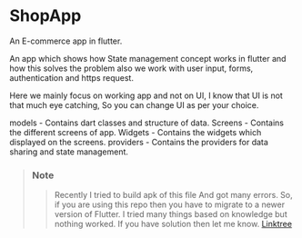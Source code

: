 # ShopApp
An E-commerce app in flutter.

An app which shows how State management concept works in flutter and how this solves the problem also we work with user input, forms, authentication and https request.

Here we mainly focus on working app and not on UI, I know that UI is not that much eye catching, So you can change UI as per your choice.

models - Contains dart classes and structure of data.
Screens - Contains the different screens of app.
Widgets - Contains the widgets which displayed on the screens. 
providers - Contains the providers for data sharing and state management.

>### Note
>> Recently I tried to build apk of this file And got many errors. So, if you are using this repo then you have to migrate to a newer version of Flutter. I tried many things based on knowledge but nothing worked. If you have solution then let me know. [Linktree](https://linktr.ee/umang2510)
